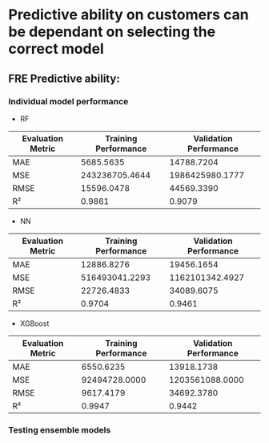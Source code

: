 # Predictive ability on customers can be dependant on selecting the correct model

## FRE Predictive ability:

### Individual model performance
- RF

| Evaluation Metric | Training Performance | Validation Performance |
| ----------------- | -------------------- | ---------------------- |
| MAE               | 5685.5635           | 14788.7204             |
| MSE               | 243236705.4644     | 1986425980.1777       |
| RMSE              | 15596.0478          | 44569.3390            |
| R²                | 0.9861               | 0.9079                 |

- NN

| Evaluation Metric | Training Performance | Validation Performance |
| ----------------- | -------------------- | ---------------------- |
| MAE               | 12886.8276           | 19456.1654             |
| MSE               | 516493041.2293     | 1162101342.4927       |
| RMSE              | 22726.4833          | 34089.6075            |
| R²                | 0.9704               | 0.9461                 |

- XGBoost

| Evaluation Metric | Training Performance | Validation Performance |
| ----------------- | -------------------- | ---------------------- |
| MAE               | 6550.6235           | 13918.1738             |
| MSE               | 92494728.0000     | 1203561088.0000       |
| RMSE              | 9617.4179          | 34692.3780            |
| R²                | 0.9947               | 0.9442                 |

### Testing ensemble models
